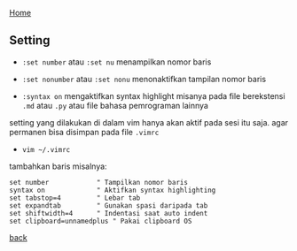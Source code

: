 [Home](../)

## Setting
- `:set number` atau `:set nu` menampilkan nomor baris
- `:set nonumber` atau `:set nonu` menonaktifkan tampilan nomor baris

- `:syntax on` mengaktifkan syntax highlight misanya pada file berekstensi `.md` atau `.py` atau file bahasa pemrograman lainnya

setting yang dilakukan di dalam vim hanya akan aktif pada sesi itu saja. agar permanen bisa disimpan pada file `.vimrc`
- `vim ~/.vimrc`

tambahkan baris misalnya:

```
set number            " Tampilkan nomor baris
syntax on             " Aktifkan syntax highlighting
set tabstop=4         " Lebar tab
set expandtab         " Gunakan spasi daripada tab
set shiftwidth=4      " Indentasi saat auto indent
set clipboard=unnamedplus " Pakai clipboard OS
```

[back](./)
